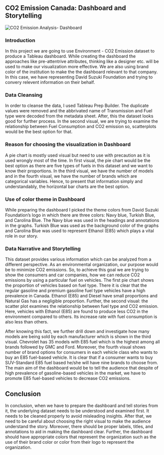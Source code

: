 ## CO2 Emission Canada: Dashboard and Storytelling

![CO2 Emission Analysis- Dashboard](https://user-images.githubusercontent.com/109762085/201790168-b9eaa07b-f1b8-484c-849c-62d0989bf74a.png)

### Introduction
In this project we are going to use Environment - CO2 Emission dataset to produce a Tableau dashboard. While creating the dashboard the approaches like pre-attentrive attributes, thinking like a designer etc. will be used to make our visualization more effective. We are also using brand color of the institution to make the the dashboard relevant to that company. In this case, we have representing David Suzuki Foundation and trying to convery relevent information on their behalf.

### Data Cleansing
In order to cleanse the data, I used Tableau Prep Builder. The duplicate values were removed and the abbrivated name of Transmission and Fuel type were decoded from the metadata sheet. After, this the dataset looks good for further process. In the second visual, we are trying to examine the relationship between Fuel Consumption and CO2 emission so, scatterplots would be the best option for that. 

### Reason for choosing the visualization in Dashboard
A pie chart is mostly used visual but need to use with precaution as it is used wrongly most of the time. In first visual, the pie chart would be the best option as there are five types of fuels in this dataset and we want to know their proportions. In the third visual, we have the number of models and in the fourth visual, we have the number of brands which are categorical variables. Hence, to present that information simply and understandably, the horizontal bar charts are the best option.

### Use of color theme in Dashboard
While preparing the dashboard I picked the theme colors from David Suzuki Foundation’s logo in which there are three colors: Navy blue, Turkish Blue, and Carolina Blue. The Navy blue was used in the headings and annotations in the graphs. Turkish Blue was used as the background color of the graphs and Carolina Blue was used to represent Ethanol (E85) which plays a vital role in our story.

### Data Narrative and Storytelling
This dataset provides various information which can be analyzed from a different perspective. As an environmental organization, our purpose would be to minimize CO2 emissions. So, to achieve this goal we are trying to show the consumers and car companies, how we can reduce CO2 emissions by using a particular fuel on vehicles. The first pie chart shows the proportion of vehicles based on fuel type. There it is clear that the regular gasoline and premium gasoline fuel type vehicles have a high prevalence in Canada. Ethanol (E85) and Diesel have small proportions and Natural Gas has a negligible proportion. Further, the second visual: the scatter plot examines the relationship between fuel type and CO2 emission. Here, vehicles with Ethanol (E85) are found to produce less CO2 in the environment compared to others. Its increase rate with fuel consumption is also less than others.

After knowing this fact, we further drill down and investigate how many models are being sold by each manufacturer which is shown in the third visual. Chevrolet has 35 models with E85 fuel which is the highest among all brands followed by GMC and Ford. Moreover, the fourth visual shows number of brand options for consumers in each vehicle class who wants to buy an E85 fuel-based vehicle. It is clear that if a consumer wants to buy SUV-Standard E85 fuel based he/she will have nine brands to choose from. The main aim of the dashboard would be to tell the audience that despite of high prevalence of gasoline-based vehicles in the market, we have to promote E85 fuel-based vehicles to decrease CO2 emissions.

## Conclusion
In conclusion, when we have to prepare the dashboard and tell stories from it, the underlying dataset needs to be understood and examined first. It needs to be cleaned properly to avoid misleading insights. After that, we need to be careful about choosing the right visual to make the audience understand the story. Moreover, there should be proper labels, titles, and annotations to aid in making the dashboard clear. Further, the dashboard should have appropriate colors that represent the organization such as the use of their brand color or color from their logo to represent the organization.
